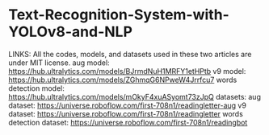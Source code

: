 # Text-Recognition-System-with-YOLOv8-and-NLP

LINKS:
All the codes, models, and datasets used in these two articles are under MIT license.
aug model: https://hub.ultralytics.com/models/BJrmdNuH1MRFY1etHPtb
v9 model: https://hub.ultralytics.com/models/ZGhmqG6NPweW4Jrrfcu7
words detection model: https://hub.ultralytics.com/models/mOkyF4xuASyomt73zJpQ
datasets:
aug dataset: https://universe.roboflow.com/first-708n1/readingletter-aug
v9 dataset: https://universe.roboflow.com/first-708n1/readingletter
words detection dataset: https://universe.roboflow.com/first-708n1/readingbot
